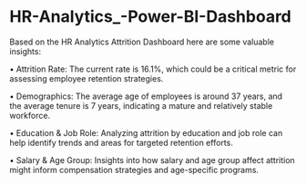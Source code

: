 # HR-Analytics_-Power-BI-Dashboard

Based on the HR Analytics Attrition Dashboard here are some valuable insights:

•	Attrition Rate: The current rate is 16.1%, which could be a critical metric for assessing employee retention strategies.

•	Demographics: The average age of employees is around 37 years, and the average tenure is 7 years, indicating a mature and relatively stable workforce.

•	Education & Job Role: Analyzing attrition by education and job role can help identify trends and areas for targeted retention efforts.

•	Salary & Age Group: Insights into how salary and age group affect attrition might inform compensation strategies and age-specific programs.
